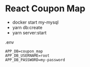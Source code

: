 # React Coupon Map

- docker start my-mysql
- yarn db:create
- yarn server:start

.env

```
APP_DB=coupon_map
APP_DB_USERNAME=root
APP_DB_PASSWORD=my-password
```
